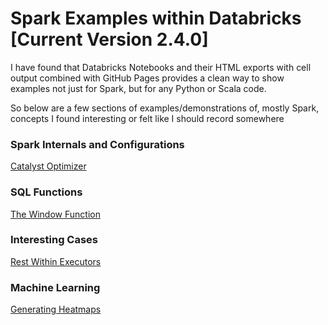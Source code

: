 # Spark Examples within Databricks [Current Version 2.4.0]
 
I have found that Databricks Notebooks and their HTML exports with cell output combined with GitHub Pages provides a clean way to show examples not just for Spark, but for any Python or Scala code.

So below are a few sections of examples/demonstrations of, mostly Spark, concepts I found interesting or felt like I should record somewhere

### Spark Internals and Configurations
[Catalyst Optimizer](https://needmorenodes.github.io/databricks-examples/Catalyst/Catalyst.html)

### SQL Functions
[The Window Function](https://needmorenodes.github.io/databricks-examples/SQLFunctions/Window/WindowFunction.html)

### Interesting Cases
[Rest Within Executors](https://needmorenodes.github.io/databricks-examples/InterestingCases/RestCallsWithinExecutors/RestWithinExecutor.html)

### Machine Learning
[Generating Heatmaps](https://needmorenodes.github.io/databricks-examples/MachineLearning/GeneratingHeatmap/GeneratingHeatmaps.html)
